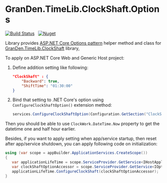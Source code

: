 ﻿# GranDen.TimeLib.ClockShaft.Options

[![Build Status](https://dev.azure.com/GranDen-Corp/GranDen.TimeLib.ClockShaft/_apis/build/status/GranDen-Corp.GranDen.TimeLib.ClockShaft?branchName=dev)](https://dev.azure.com/GranDen-Corp/GranDen.TimeLib.ClockShaft/_build/latest?definitionId=36&branchName=dev)&nbsp;&nbsp;
[![Nuget](https://img.shields.io/nuget/v/GranDen.TimeLib.ClockShaft.Options)](https://www.nuget.org/packages/GranDen.TimeLib.ClockShaft.Options)

Library provides [ASP.NET Core Options pattern](https://docs.microsoft.com/en-us/aspnet/core/fundamentals/configuration/options) helper method and class for [GranDen.TimeLib.ClockShaft](https://www.nuget.org/packages/GranDen.TimeLib.ClockShaft/) library,

To apply on ASP.NET Core Web and Generic Host project:

1. Define addition setting like following:
    
    ```json
    "ClockShaft" : {
        "Backward": true,
        "ShiftTime": "01:30:00"
    }
    ```
2. Bind that setting to .NET Core's option using `ConfigureClockShaftOption()` extension method:
    ```cs
   services.ConfigureClockShaftOption(Configuration.GetSection("ClockShaft"));
    ```

Then you should be able to use `ClockWork.DateTime.Now` property to get the datetime one and half hour earlier.

Besides, if you want to apply setting when app/service startup, then reset after app/service shutdown, you can apply following code on initialization:
```csharp
using (var scope = appBuilder.ApplicationServices.CreateScope())
{
   var applicationLifeTime = scope.ServiceProvider.GetService<IHostApplicationLifetime>();
   var clockShaftOptionAccessor = scope.ServiceProvider.GetService<IOptionsMonitor<ClockShaftOptions>>();
   applicationLifeTime.ConfigureClockShaft(clockShaftOptionAccessor);
}
```

